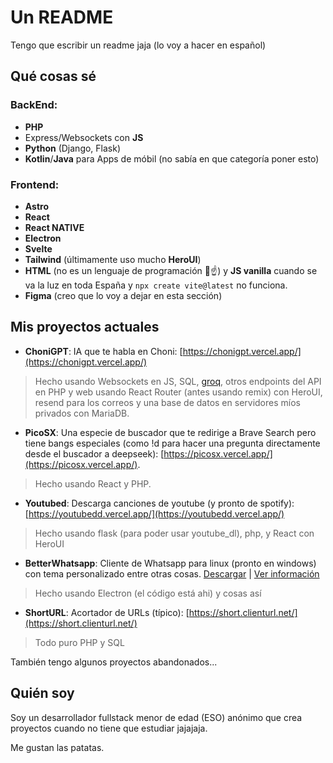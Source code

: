 # Un README

Tengo que escribir un readme jaja (lo voy a hacer en español)

## Qué cosas sé
### BackEnd:
- **PHP**
- Express/Websockets con **JS**
- **Python** (Django, Flask)
- **Kotlin**/**Java** para Apps de móbil (no sabía en que categoría poner esto)

### Frontend:
- **Astro**
- **React**
- **React NATIVE**
- **Electron**
- **Svelte**
- **Tailwind** (últimamente uso mucho **HeroUI**)
- **HTML** (no es un lenguaje de programación 🤡☝️) y **JS vanilla** cuando se va la luz en toda España y `npx create vite@latest` no funciona.
- **Figma** (creo que lo voy a dejar en esta sección)

## Mis proyectos actuales
-  **ChoniGPT**: IA que te habla en Choni: [https://chonigpt.vercel.app/](https://chonigpt.vercel.app/)
> Hecho usando Websockets en JS, SQL, [groq](https://groq.com/), otros endpoints del API en PHP y web usando React Router (antes usando remix) con HeroUI, resend para los correos y una base de datos en servidores míos privados con MariaDB.

- **PicoSX**: Una especie de buscador que te redirige a Brave Search pero tiene bangs especiales (como !d para hacer una pregunta directamente desde el buscador a deepseek): [https://picosx.vercel.app/](https://picosx.vercel.app/).
> Hecho usando React y PHP.

-  **Youtubed**: Descarga canciones de youtube (y pronto de spotify): [https://youtubedd.vercel.app/](https://youtubedd.vercel.app/)
> Hecho usando flask (para poder usar youtube_dl), php, y React con HeroUI

- **BetterWhatsapp**: Cliente de Whatsapp para linux (pronto en windows) con tema personalizado entre otras cosas. [Descargar](https://github.com/pico190/betterwhatsapp/releases/tag/v1.4.5) | [Ver información](https://github.com/pico190/betterwhatsapp)
> Hecho usando Electron (el código está ahi) y cosas así

-  **ShortURL**: Acortador de URLs (típico): [https://short.clienturl.net/](https://short.clienturl.net/)
>Todo puro PHP y SQL

También tengo algunos proyectos abandonados...

## Quién soy
Soy un desarrollador fullstack menor de edad (ESO) anónimo que crea proyectos cuando no tiene que estudiar jajajaja.

Me gustan las patatas.

